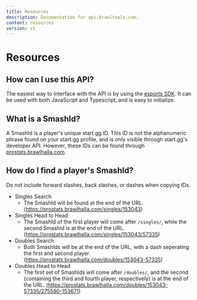 ```yaml
---
title: Resources
description: Documentation for api.brawltools.com.
content: resources
version: v1
---
```


# Resources

## How can I use this API?

The easiest way to interface with the API is by using the [esports SDK](https://www.npmjs.com/package/@bmg-esports/sdk). It can be used with both JavaScript and Typescript, and is easy to initialize.

## What is a SmashId?

A SmashId is a player's unique start.gg ID. This ID is not the alphanumeric phrase found on your start.gg profile, and is only visible through start.gg's developer API. However, these IDs can be found through [prostats.brawlhalla.com](https://prostats.brawlhalla.com).

## How do I find a player's SmashId?

Do not include forward slashes, back slashes, or dashes when copying IDs.

- Singles Search
  - The SmashId will be found at the end of the URL. (https://prostats.brawlhalla.com/singles/153043)
- Singles Head to Head
  - The SmashId of the first player will come after `/singles/`, while the second SmashId is at the end of the URL. (https://prostats.brawlhalla.com/singles/153043/57335)
- Doubles Search
  - Both SmashIds will be at the end of the URL, with a dash seperating the first and second player. (https://prostats.brawlhalla.com/doubles/153043-57335)
- Doubles Head to Head
  - The first set of SmashIds will come after `/doubles/`, and the second (containing the third and fourth player, respectively) is at the end of the URL. (https://prostats.brawlhalla.com/doubles/153043-57335/275580-153671)
